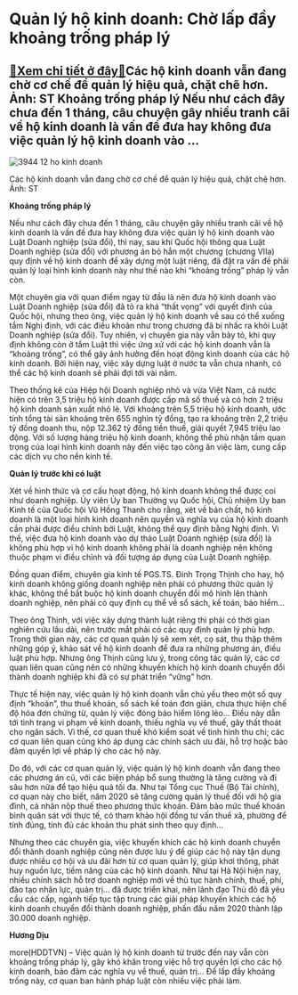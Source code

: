 Quản lý hộ kinh doanh: Chờ lấp đầy khoảng trống pháp lý
=======================================================

[:gift:Xem chi tiết ở đây:gift:](https://hddtvn.com/quan-ly-ho-kinh-doanh-cho-lap-day-khoang-trong-phap-ly/)Các hộ kinh doanh vẫn đang chờ cơ chế để quản lý hiệu quả, chặt chẽ hơn. Ảnh: ST Khoảng trống pháp lý Nếu như cách đây chưa đến 1 tháng, câu chuyện gây nhiều tranh cãi về hộ kinh doanh là vấn đề đưa hay không đưa việc quản lý hộ kinh doanh vào …
-----------------------------------------------------------------------------------------------------------------------------------------------------------------------------------------------------------------------------------------------------





![3944 12 ho kinh doanh](https://haiquanonline.com.vn/stores/news_dataimages/anhntp/072020/08/18/in_article/3944_12-_ho-kinh-doanh.jpg?rt=20200709093451 "undefined")


Các hộ kinh doanh vẫn đang chờ cơ chế để quản lý hiệu quả, chặt chẽ hơn. Ảnh: ST



**Khoảng trống pháp lý**


Nếu như cách đây chưa đến 1 tháng, câu chuyện gây nhiều tranh cãi về hộ kinh doanh là vấn đề đưa hay không đưa việc quản lý hộ kinh doanh vào Luật Doanh nghiệp (sửa đổi), thì nay, sau khi Quốc hội thông qua Luật Doanh nghiệp (sửa đổi) với phương án bỏ hẳn một chương (chương VIIa) quy định về hộ kinh doanh để xây dựng một luật riêng, đã đặt ra vấn đề phải quản lý loại hình kinh doanh này như thế nào khi “khoảng trống” pháp lý vẫn còn.


Một chuyên gia với quan điểm ngay từ đầu là nên đưa hộ kinh doanh vào Luật Doanh nghiệp (sửa đổi) đã tỏ ra khá “thất vọng” với quyết định của Quốc hội, nhưng theo ông, việc quản lý hộ kinh doanh về sau có thể xuống tầm Nghị định, với các điều khoản như trong chương đã bị nhấc ra khỏi Luật Doanh nghiệp (sửa đổi). Tuy nhiên, vị chuyên gia này vẫn bày tỏ, khi quy định không còn ở tầm Luật thì việc ứng xử với các hộ kinh doanh vẫn là “khoảng trống”, có thể gây ảnh hưởng đến hoạt động kinh doanh của các hộ kinh doanh. Bởi hiện nay, việc xây dựng luật ở nước ta vẫn chưa nhanh, có thể các hộ kinh doanh sẽ phải đợi tới vài năm.


Theo thống kê của Hiệp hội Doanh nghiệp nhỏ và vừa Việt Nam, cả nước hiện có trên 3,5 triệu hộ kinh doanh được cấp mã số thuế và có hơn 2 triệu hộ kinh doanh sản xuất nhỏ lẻ. Với khoảng trên 5,5 triệu hộ kinh doanh, ước tính tổng tài sản khoảng trên 655 nghìn tỷ đồng, tạo ra khoảng trên 2,2 triệu tỷ đồng doanh thu, nộp 12.362 tỷ đồng tiền thuế, giải quyết 7,945 triệu lao động. Với số lượng hàng triệu hộ kinh doanh, không thể phủ nhận tầm quan trọng của loại hình kinh doanh này đến việc tạo công ăn việc làm, cung cấp các dịch vụ cho nền kinh tế.


**Quản lý trước khi có luật**


Xét về hình thức và cơ cấu hoạt động, hộ kinh doanh không thể được coi như doanh nghiệp. Ủy viên Ủy ban Thường vụ Quốc hội, Chủ nhiệm Ủy ban Kinh tế của Quốc hội Vũ Hồng Thanh cho rằng, xét về bản chất, hộ kinh doanh là một loại hình kinh doanh nên quyền và nghĩa vụ của hộ kinh doanh cần phải được điều chỉnh bởi Luật, không thể quy định bằng Nghị định. Vì thế, việc đưa hộ kinh doanh vào dự thảo Luật Doanh nghiệp (sửa đổi) là không phù hợp vì hộ kinh doanh không phải là doanh nghiệp nên không thuộc phạm vi điều chỉnh và đối tượng áp dụng của Luật Doanh nghiệp.


Đồng quan điểm, chuyên gia kinh tế PGS.TS. Đinh Trọng Thịnh cho hay, hộ kinh doanh không giống doanh nghiệp nên phải có phương thức quản lý khác, không thể bắt buộc hộ kinh doanh chuyển đổi mô hình lên thành doanh nghiệp, nên phải có quy định cụ thể về sổ sách, kế toán, bảo hiểm… 


Theo ông Thịnh, với việc xây dựng thành luật riêng thì phải có thời gian nghiên cứu lâu dài, nên trước mắt phải có các quy định quản lý phù hợp. Trong thời gian này, các cơ quan quản lý sẽ xem xét, cọ sát, thu thập thêm những góp ý, khảo sát về hộ kinh doanh để đưa ra những phương án, điều luật phù hợp. Nhưng ông Thịnh cũng lưu ý, trong công tác quản lý, các cơ quan liên quan cũng nên có những khuyến khích hộ kinh doanh chuyển đổi thành doanh nghiệp khi đã có sự phát triển “vững” hơn.


Thực tế hiện nay, việc quản lý hộ kinh doanh vẫn chủ yếu theo một số quy định “khoán”, thu thuế khoán, sổ sách kế toán đơn giản, chưa thực hiện chế độ hóa đơn chứng từ, quản lý việc đóng bảo hiểm lỏng lẻo… Điều này dẫn tới tình trạng vi phạm về kinh doanh, thiếu nghĩa vụ về thuế, gây thất thoát cho ngân sách. Vì thế, cơ quan thuế khó kiểm soát về tình hình thu chi; các cơ quan liên quan cũng khó áp dụng các chính sách ưu đãi, hỗ trợ hoặc bảo đảm quyền lợi về pháp lý cho các hộ này.


Do đó, với các cơ quan quản lý, việc quản lý hộ kinh doanh vẫn đang theo các phương án cũ, với các biện pháp bổ sung thường là tăng cường và đi sâu hơn nữa để tạo hiệu quả tối đa. Như tại Tổng cục Thuế (Bộ Tài chính), cơ quan này cho biết, năm 2020 sẽ tăng cường quản lý thuế đối với hộ gia đình, cá nhân nộp thuế theo phương thức khoán. Đảm bảo mức thuế khoán bình quân sát với thực tế, có tham khảo hội đồng tư vấn thuế xã, phường để tính đúng, tính đủ các khoản thu phát sinh theo quy định…


Nhưng theo các chuyên gia, việc khuyến khích các hộ kinh doanh chuyển đổi thành doanh nghiệp cũng nên được lưu ý để giúp các hộ này tận dụng được nhiều cơ hội và ưu đãi hơn từ cơ quan quản lý, giúp khơi thông, phát huy nguồn lực, tiềm năng của các hộ kinh doanh. Như tại Hà Nội hiện nay, nhiều chính sách hỗ trợ doanh nghiệp mới về thủ tục hành chính, thuế, phí, đào tạo nhân lực, quản trị… đã được triển khai, nên lãnh đạo Thủ đô đã yêu cầu các cấp, ngành tiếp tục tập trung các giải pháp khuyến khích các hộ kinh doanh chuyển đổi thành doanh nghiệp, phấn đấu năm 2020 thành lập 30.000 doanh nghiệp.







**Hương Dịu**



more(HDDTVN) – Việc quản lý hộ kinh doanh từ trước đến nay vẫn còn khoảng trống pháp lý, gây khó khăn trong việc hỗ trợ quyền lợi cho các hộ kinh doanh, bảo đảm các nghĩa vụ về thuế, quản trị… Để lấp đầy khoảng trống này, cơ quan ban hành pháp luật còn nhiều việc phải làm.

